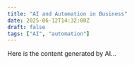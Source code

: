 ```yaml
---
title: "AI and Automation in Business"
date: 2025-06-12T14:32:00Z
draft: false
tags: ["AI", "automation"]
---
```


Here is the content generated by AI...